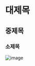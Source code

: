 # 대제목
## 중제목
### 소제목
![image](https://github.com/user-attachments/assets/28ffe7dd-8aac-46bc-ab20-17d77daad92d)
